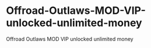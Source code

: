 # Offroad-Outlaws-MOD-VIP-unlocked-unlimited-money
Offroad Outlaws MOD VIP unlocked unlimited money
